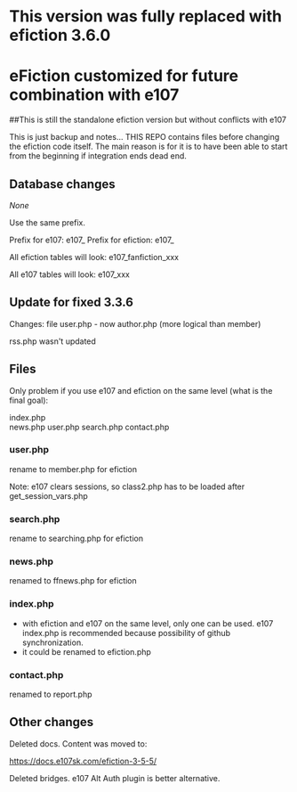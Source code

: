 # This version was fully replaced with efiction 3.6.0 


# eFiction customized for future combination with e107

##This is still the standalone efiction version but without conflicts with e107

This is just backup and notes... THIS REPO contains files before changing the efiction code itself. The main reason is for it is to have been able to start from the beginning if integration ends dead end.


## Database changes 
*None*

Use the same prefix.

Prefix for e107: e107_
Prefix for efiction:  e107_ 

All efiction tables will look:
e107_fanfiction_xxx

All e107 tables will look:
e107_xxx


## Update for fixed 3.3.6
Changes:
file user.php -  now author.php  (more logical than member)

rss.php wasn't updated


## Files

Only problem if you use e107 and efiction on the same level (what is the final goal):

index.php  
news.php
user.php
search.php
contact.php

### user.php
rename to member.php for efiction

Note: e107 clears sessions, so class2.php has to be loaded after get_session_vars.php  

### search.php

rename to searching.php for efiction

### news.php

renamed to ffnews.php for efiction

### index.php

- with efiction and e107 on the same level, only one can be used. e107 index.php is recommended because possibility of github synchronization. 
- it could be renamed to efiction.php  

### contact.php

renamed to report.php

## Other changes

Deleted docs. Content was moved to:

https://docs.e107sk.com/efiction-3-5-5/

Deleted bridges. 
e107 Alt Auth plugin is better alternative.




